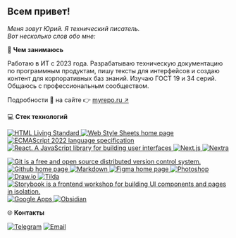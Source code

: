 ## Всем привет!

*Меня зовут Юрий. Я технический писатель.*  
*Вот несколько слов обо мне:*  

:moyai: **Чем занимаюсь**  

Работаю в ИТ с 2023 года. Разрабатываю техническую документацию по программным продуктам, пишу тексты для интерфейсов и создаю контент для корпоративных баз знаний. Изучаю ГОСТ 19 и 34 серий. Общаюсь с профессиональным сообществом.

Подробности 👀 на сайте 👉 [myrepo.ru ↗](https://www.myrepo.ru)

:computer: **Стек технологий**  

<!-- источник лого: https://simpleicons.org -->
<p>
  <a href="https://html.spec.whatwg.org/multipage/" >
    <img src="https://img.shields.io/badge/HTML-informational?style=flat&logo=html5&logoColor=white&labelColor=E34F26&color=4E4E4E" alt="HTML Living Standard" />
  </a>
  <a href="https://www.w3.org/Style/CSS/Overview.ru.html" >
    <img src="https://img.shields.io/badge/CSS-informational?style=flat&logo=css3&logoColor=white&labelColor=1572B6&color=4E4E4E" alt="Web Style Sheets home page" />
  </a>
  <a href="https://www.ecma-international.org/publications-and-standards/standards/ecma-262/" >
    <img src="https://img.shields.io/badge/JavaScript-informational?style=flat&logo=JavaScript&logoColor=white&labelColor=F7DF1E&color=4E4E4E" alt="ECMAScript 2022 language specification" />
  </a>
  <a href="https://ru.react.js.org/docs/getting-started.html" >
    <img src="https://img.shields.io/badge/React-informational?style=flat&logo=React&logoColor=white&labelColor=61dafb&color=4e4e4e" alt="React. A JavaScript library for building user interfaces" />
  </a>
	<a href="https://nextjs.org/" >
    <img src="https://img.shields.io/badge/Next.js-informational?style=flat&logo=nextdotjs&logoColor=white&labelColor=000&color=4e4e4e" alt="Next.js" />
  </a>
		<a href="https://nextra.site" >
    <img src="https://img.shields.io/badge/Nextra-informational?style=flat&logo=nextra&logoColor=white&labelColor=000&color=4e4e4e" alt="Nextra" />
  </a>
</p>
<!-- <p>
  <a href="https://nodejs.org/ru/" >
    <img src="https://img.shields.io/badge/Node.js-informational?style=flat&logo=Node.js&logoColor=white&labelColor=6DA55F&color=4E4E4E" alt="Node.js" />
  </a>
  <a href="https://expressjs.com/ru/" >
    <img src="https://img.shields.io/badge/Express.js-informational?style=flat&logo=Express&logoColor=white&labelColor=404D59&color=4E4E4E" alt="Express.js. Fast, unopinionated, minimalist web framework for Node.js" />
  </a>
  <a href="https://www.mongodb.com/docs/" >
    <img src="https://img.shields.io/badge/MongoDB-informational?style=flat&logo=MongoDB&logoColor=white&labelColor=4EA94B&color=4E4E4E" alt="MongoDB Documentation" />
  </a>
  <a href="https://nginx.org/ru/docs/" >
    <img src="https://img.shields.io/badge/nginx-informational?style=flat&logo=nginx&logoColor=white&labelColor=009639&color=4E4E4E" alt="nginx documentation" />
  </a>
  <a href="https://pm2.keymetrics.io" >
    <img src="https://img.shields.io/badge/pm2-informational?style=flat&logo=pm2&logoColor=white&labelColor=2B037A&color=4E4E4E" alt="PM2. Advanced, production process manager for Node.js" />
  </a>
  <a href="https://webpack.js.org" >
    <img src="https://img.shields.io/badge/Webpack-informational?style=flat&logo=webpack&logoColor=white&labelColor=8DD6F9&color=4E4E4E" alt="Webpack" />
  </a>
  <a href="https://babeljs.io" >
    <img src="https://img.shields.io/badge/Babel-informational?style=flat&logo=babel&logoColor=white&labelColor=F9DC3E&color=4E4E4E" alt="Babel" />
  </a>
</p> -->
<p>
  <a href="https://git-scm.com/doc" >
    <img src="https://img.shields.io/badge/Git-informational?style=flat&logo=git&logoColor=white&labelColor=F05032&color=4E4E4E" alt="Git is a free and open source distributed version control system." />
  </a>
  <a href="https://github.com" >
    <img src="https://img.shields.io/badge/GitHub-informational?style=flat&logo=GitHub&logoColor=white&labelColor=181717&color=4E4E4E" alt="Github home page" />
  </a>
	<a href="https://www.markdownguide.org" >
    <img src="https://img.shields.io/badge/Markdown-informational?style=flat&logo=MarkDown&logoColor=white&labelColor=000000&color=4E4E4E" alt="Markdown" />
  </a>
  <a href="https://www.figma.com" >
    <img src="https://img.shields.io/badge/Figma-informational?style=flat&logo=figma&logoColor=white&labelColor=F24E1E&color=4E4E4E" alt="Figma home page" />
  </a>
  <a href="https://www.adobe.com/products/photoshop.html" >
    <img src="https://img.shields.io/badge/Photoshop-informational?style=flat&logo=adobephotoshop&logoColor=white&labelColor=31A8FF&color=4E4E4E" alt="Photoshop" />
  </a>
	<a href="https://www.drawio.com" >
    <img src="https://img.shields.io/badge/Draw.io-informational?style=flat&logo=diagramsdotnet&logoColor=white&labelColor=F08705&color=4e4e4e" alt="Draw.io" />
  </a>
	<a href="https://tilda.cc/ru/" >
    <img src="https://img.shields.io/badge/Tilda-informational?style=flat&logo=tildapublishing&logoColor=white&labelColor=FFA282&color=4e4e4e" alt="Tilda" />
  </a>
	<a href="https://storybook.js.org" >
    <img src="https://img.shields.io/badge/Storybook-informational?style=flat&logo=Storybook&logoColor=white&labelColor=FF4785&color=4E4E4E" alt="Storybook is a frontend workshop for building UI components and pages in isolation." />
  </a>
	<a href="https://workspace.google.com/intl/ru/" >
    <img src="https://img.shields.io/badge/GoogleApps-informational?style=flat&logo=google&logoColor=white&labelColor=4285F4&color=4e4e4e" alt="Google Apps" />
  </a>
	<a href="https://obsidian.md" >
    <img src="https://img.shields.io/badge/Obsidian-informational?style=flat&logo=obsidian&logoColor=white&labelColor=7C3AED&color=4e4e4e" alt="Obsidian" />
  </a>
</p>

:globe_with_meridians: **Контакты**  

[![Telegram](https://img.shields.io/badge/Telegram-26A5E4?style=for-the-badge&logo=telegram&logoColor=white)](https://t.me/pnrf_tg)
[![Email](https://img.shields.io/badge/Email-005FF9?style=for-the-badge&logo=maildotru&logoColor=white)](mailto:pankratov.web@mail.ru)
